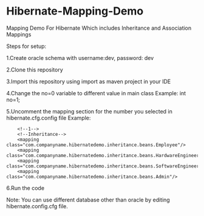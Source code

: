 # Hibernate-Mapping-Demo
Mapping Demo For Hibernate Which includes Inheritance and Association Mappings

Steps for setup:

1.Create oracle schema with username:dev, password: dev

2.Clone this repository

3.Import this repository using import as maven project in your IDE

4.Change the no=0 variable to different value in main class
Example: int no=1;

5.Uncomment the mapping section for the number you selected in hibernate.cfg.config file
Example: 

		<!--1-->
		<!--Inheritance--> 
		<mapping class="com.companyname.hibernatedemo.inheritance.beans.Employee"/>
		<mapping class="com.companyname.hibernatedemo.inheritance.beans.HardwareEngineer"/>
		<mapping class="com.companyname.hibernatedemo.inheritance.beans.SoftwareEngineer"/>
		<mapping class="com.companyname.hibernatedemo.inheritance.beans.Admin"/>
		
6.Run the code

Note: You can use different database other than oracle by editing hibernate.config.cfg file.


